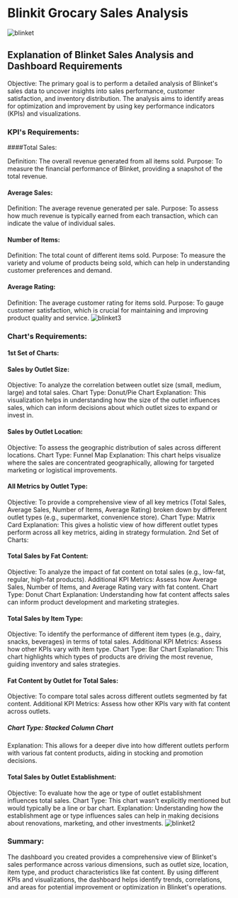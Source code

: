# Blinkit Grocary Sales Analysis 
![blinket](https://github.com/user-attachments/assets/ca6d09f2-7a30-4df3-bfac-b7ce73090445)
## Explanation of Blinket Sales Analysis and Dashboard Requirements
Objective: The primary goal is to perform a detailed analysis of Blinket's sales data to uncover insights into sales performance, customer satisfaction, and inventory distribution. The analysis aims to identify areas for optimization and improvement by using key performance indicators (KPIs) and visualizations.
### KPI's Requirements:
####Total Sales:

Definition: The overall revenue generated from all items sold.
Purpose: To measure the financial performance of Blinket, providing a snapshot of the total revenue.
#### Average Sales:

Definition: The average revenue generated per sale.
Purpose: To assess how much revenue is typically earned from each transaction, which can indicate the value of individual sales.
#### Number of Items:

Definition: The total count of different items sold.
Purpose: To measure the variety and volume of products being sold, which can help in understanding customer preferences and demand.
#### Average Rating:

Definition: The average customer rating for items sold.
Purpose: To gauge customer satisfaction, which is crucial for maintaining and improving product quality and service.
![blinket3](https://github.com/user-attachments/assets/c5a0c36e-f51d-4316-b9c3-d4e5914326f2)
### Chart's Requirements:
#### 1st Set of Charts:
#### Sales by Outlet Size:

Objective: To analyze the correlation between outlet size (small, medium, large) and total sales.
Chart Type: Donut/Pie Chart
Explanation: This visualization helps in understanding how the size of the outlet influences sales, which can inform decisions about which outlet sizes to expand or invest in.
#### Sales by Outlet Location:

Objective: To assess the geographic distribution of sales across different locations.
Chart Type: Funnel Map
Explanation: This chart helps visualize where the sales are concentrated geographically, allowing for targeted marketing or logistical improvements.
 #### All Metrics by Outlet Type:

Objective: To provide a comprehensive view of all key metrics (Total Sales, Average Sales, Number of Items, Average Rating) broken down by different outlet types (e.g., supermarket, convenience store).
Chart Type: Matrix Card
Explanation: This gives a holistic view of how different outlet types perform across all key metrics, aiding in strategy formulation.
2nd Set of Charts:
#### Total Sales by Fat Content:

Objective: To analyze the impact of fat content on total sales (e.g., low-fat, regular, high-fat products).
Additional KPI Metrics: Assess how Average Sales, Number of Items, and Average Rating vary with fat content.
Chart Type: Donut Chart
Explanation: Understanding how fat content affects sales can inform product development and marketing strategies.
#### Total Sales by Item Type:

Objective: To identify the performance of different item types (e.g., dairy, snacks, beverages) in terms of total sales.
Additional KPI Metrics: Assess how other KPIs vary with item type.
Chart Type: Bar Chart
Explanation: This chart highlights which types of products are driving the most revenue, guiding inventory and sales strategies.
#### Fat Content by Outlet for Total Sales:

Objective: To compare total sales across different outlets segmented by fat content.
Additional KPI Metrics: Assess how other KPIs vary with fat content across outlets.
##### Chart Type: Stacked Column Chart
Explanation: This allows for a deeper dive into how different outlets perform with various fat content products, aiding in stocking and promotion decisions.
#### Total Sales by Outlet Establishment:

Objective: To evaluate how the age or type of outlet establishment influences total sales.
Chart Type: This chart wasn't explicitly mentioned but would typically be a line or bar chart.
Explanation: Understanding how the establishment age or type influences sales can help in making decisions about renovations, marketing, and other investments.
![blinket2](https://github.com/user-attachments/assets/ee3aedcf-165a-41af-834b-ee9d31d8db0c)
### Summary:
The dashboard you created provides a comprehensive view of Blinket's sales performance across various dimensions, such as outlet size, location, item type, and product characteristics like fat content. By using different KPIs and visualizations, the dashboard helps identify trends, correlations, and areas for potential improvement or optimization in Blinket's operations.

